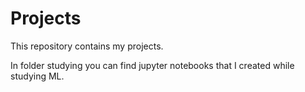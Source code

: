 # Projects

This repository contains my projects.

In folder studying you can find jupyter notebooks that I created while studying ML.
